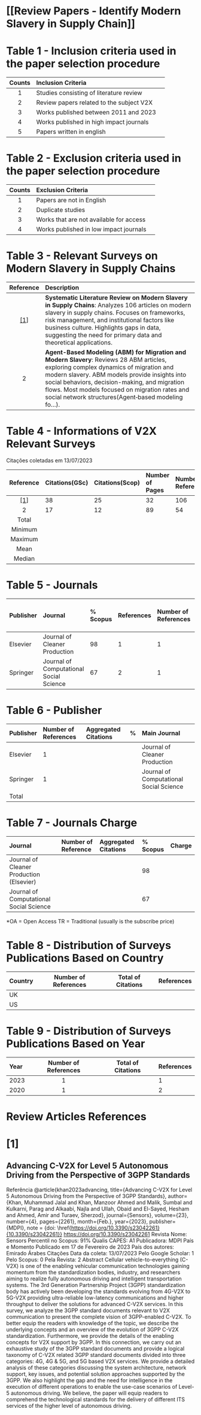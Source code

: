 # [[Review Papers - Identify Modern Slavery in Supply Chain]]

# Table 1 - Inclusion criteria used in the paper selection procedure

| Counts | Inclusion Criteria                       |     |
| :----: | :--------------------------------------- | --- |
|   1    | Studies consisting of literature review  |     |
|   2    | Review papers related to the subject V2X |     |
|   3    | Works published between 2011 and 2023    |     |
|   4    | Works published in high impact journals  |     |
|   5    | Papers written in english                |     |

# Table 2 - Exclusion criteria used in the paper selection procedure

| Counts | Exclusion Criteria                      |     |
| :----: | :-------------------------------------- | --- |
|   1    | Papers are not in English               |     |
|   2    | Duplicate studies                       |     |
|   3    | Works that are not available for access |     |
|   4    | Works published in low impact journals  |     |

# Table 3 - Relevant Surveys on Modern Slavery in Supply Chains

|  Reference   | Description                                                                                                                                                                                                                                                                                                                                     |
| :----------: | :---------------------------------------------------------------------------------------------------------------------------------------------------------------------------------------------------------------------------------------------------------------------------------------------------------------------------------------------- |
| [\[1](#[1])] | **Systematic Literature Review on Modern Slavery in Supply Chains**: Analyzes 106 articles on modern slavery in supply chains. Focuses on frameworks, risk management, and institutional factors like business culture. Highlights gaps in data, suggesting the need for primary data and theoretical applications.                             |
|      2       | **Agent-Based Modeling (ABM) for Migration and Modern Slavery**: Reviews 28 ABM articles, exploring complex dynamics of migration and modern slavery. ABM models provide insights into social behaviors, decision-making, and migration flows. Most models focused on migration rates and social network structures​(Agent‑based modeling fo…). |


# Table 4 - Informations of V2X Relevant Surveys 
Citações coletadas em 13/07/2023

|  Reference   | Citations(GSc) | Citations(Scop) | Number of Pages | Number of References | Number of Tables | Number of Figures |
| :----------: | :------------- | :-------------- | :-------------- | :------------------- | :--------------- | :---------------- |
| [\[1](#[1])] | 38             | 25              | 32              | 106                  | 4                | 5                 |
|      2       | 17             | 12              | 89              | 54                   | 7                | 9                 |
|    Total     |                |                 |                 |                      |                  |                   |
|   Minimum    |                |                 |                 |                      |                  |                   |
|   Maximum    |                |                 |                 |                      |                  |                   |
|     Mean     |                |                 |                 |                      |                  |                   |
|    Median    |                |                 |                 |                      |                  |                   |



# Table 5 - Journals

| Publisher | Journal                                 | % Scopus | References | Number of References | Number of Citations (Scopus) |
| :-------- | :-------------------------------------- | :------- | :--------- | :------------------- | :--------------------------- |
| Elsevier  | Journal of Cleaner Production           | 98       | 1          | 1                    | 90                           |
| Springer  | Journal of Computational Social Science | 67       | 2          | 1                    | 70                           |


# Table 6 - Publisher

| Publisher | Number of References | Aggregated Citations | %   | Main Journal                            |
| :-------- | :------------------- | :------------------- | :-- | :-------------------------------------- |
| Elsevier  | 1                    |                      |     | Journal of Cleaner Production           |
| Springer  | 1                    |                      |     | Journal of Computational Social Science |
| Total     |                      |                      |     |                                         |

# Table 7 - Journals Charge

| Journal                                  | Number of Reference | Aggregated Citations | % Scopus | Charge |
| :--------------------------------------- | :------------------ | :------------------- | :------- | :----- |
| Journal of Cleaner Production (Elsevier) |                     |                      | 98       |        |
| Journal of Computational Social Science  |                     |                      | 67       |        |


*OA = Open Access 
TR = Traditional (usually is the subscribe price)

# Table 8 - Distribution of Surveys Publications Based on Country

| Country | Number of References | Total of Citations | References |
| :------ | :------------------: | :----------------: | :--------- |
| UK      |                      |                    |            |
| US      |                      |                    |            |


# Table 9 - Distribution of Surveys Publications Based on Year

| Year | Number of References | Total of Citations | References |
| :--- | :------------------: | :----------------: | :--------- |
| 2023 |          1           |                    | 1          |
| 2020 |          1           |                    | 2          |



# Review Articles References
# [1]
## Advancing C-V2X for Level 5 Autonomous Driving from the Perspective of 3GPP Standards
Referência
	@article{khan2023advancing,
	  title={Advancing C-V2X for Level 5 Autonomous Driving from the Perspective of 3GPP Standards},
	  author={Khan, Muhammad Jalal and Khan, Manzoor Ahmed and Malik, Sumbal and Kulkarni, Parag and Alkaabi, Najla and Ullah, Obaid and El-Sayed, Hesham and Ahmed, Amir and Turaev, Sherzod},
	  journal={Sensors},
	  volume={23},
	  number={4},
	  pages={2261},
      month={Feb.},
	  year={2023},
	  publisher={MDPI},
      note = {doi: \href{https://doi.org/10.3390/s23042261}{10.3390/s23042261}}
	https://doi.org/10.3390/s23042261
Revista
	Nome: Sensors
	Percentil no Scopus: 91%
	Qualis CAPES: A1
	Publicadora: MDPI
País e Momento
	Publicado em 17 de Fevereiro de 2023
	País dos autores: Emirado Árabes
Citações
	Data da coleta: 13/07/2023
	Pelo Google Scholar: 1
	Pelo Scopus: 0
	Pela Revista: 2
Abstract
	Cellular vehicle-to-everything (C-V2X) is one of the enabling vehicular communication technologies gaining momentum from the standardization bodies, industry, and researchers aiming to realize fully autonomous driving and intelligent transportation systems. The 3rd Generation Partnership Project (3GPP) standardization body has actively been developing the standards evolving from 4G-V2X to 5G-V2X providing ultra-reliable low-latency communications and higher throughput to deliver the solutions for advanced C-V2X services. In this survey, we analyze the 3GPP standard documents relevant to V2X communication to present the complete vision of 3GPP-enabled C-V2X. To better equip the readers with knowledge of the topic, we describe the underlying concepts and an overview of the evolution of 3GPP C-V2X standardization. Furthermore, we provide the details of the enabling concepts for V2X support by 3GPP. In this connection, we carry out an exhaustive study of the 3GPP standard documents and provide a logical taxonomy of C-V2X related 3GPP standard documents divided into three categories: 4G, 4G & 5G, and 5G based V2X services. We provide a detailed analysis of these categories discussing the system architecture, network support, key issues, and potential solution approaches supported by the 3GPP. We also highlight the gap and the need for intelligence in the execution of different operations to enable the use-case scenarios of Level-5 autonomous driving. We believe, the paper will equip readers to comprehend the technological standards for the delivery of different ITS services of the higher level of autonomous driving.
